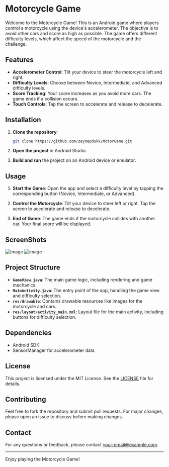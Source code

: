 # Motorcycle Game

Welcome to the Motorcycle Game! This is an Android game where players control a motorcycle using the device's accelerometer. The objective is to avoid other cars and score as high as possible. The game offers different difficulty levels, which affect the speed of the motorcycle and the challenge.

## Features

- **Accelerometer Control**: Tilt your device to steer the motorcycle left and right.
- **Difficulty Levels**: Choose between Novice, Intermediate, and Advanced difficulty levels.
- **Score Tracking**: Your score increases as you avoid more cars. The game ends if a collision occurs.
- **Touch Controls**: Tap the screen to accelerate and release to decelerate.

## Installation

1. **Clone the repository**:

    ```bash
    git clone https://github.com/zeynepdukk/MotorGame.git
    ```

2. **Open the project** in Android Studio.

3. **Build and run** the project on an Android device or emulator.

## Usage

1. **Start the Game**: Open the app and select a difficulty level by tapping the corresponding button (Novice, Intermediate, or Advanced).

2. **Control the Motorcycle**: Tilt your device to steer left or right. Tap the screen to accelerate and release to decelerate.

3. **End of Game**: The game ends if the motorcycle collides with another car. Your final score will be displayed.
## ScreenShots
![image](https://github.com/user-attachments/assets/2ce3730e-a5e5-4d7f-841a-8ed3b74bf2be)
![image](https://github.com/user-attachments/assets/2f31fdb2-f4a2-4a5b-85bf-ae0723c11b62)

## Project Structure

- **`GameView.java`**: The main game logic, including rendering and game mechanics.
- **`MainActivity.java`**: The entry point of the app, handling the game view and difficulty selection.
- **`res/drawable`**: Contains drawable resources like images for the motorcycle and cars.
- **`res/layout/activity_main.xml`**: Layout file for the main activity, including buttons for difficulty selection.

## Dependencies

- Android SDK
- SensorManager for accelerometer data

## License

This project is licensed under the MIT License. See the [LICENSE](LICENSE) file for details.

## Contributing

Feel free to fork the repository and submit pull requests. For major changes, please open an issue to discuss before making changes.

## Contact

For any questions or feedback, please contact [your-email@example.com](mailto:your-email@example.com).

---

Enjoy playing the Motorcycle Game!
